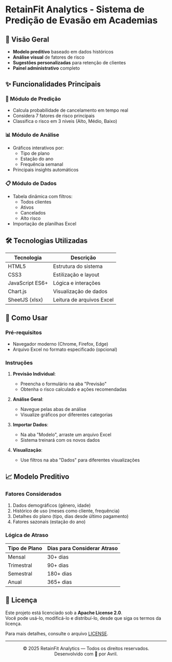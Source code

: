 # RetainFit Analytics - Sistema de Predição de Evasão em Academias

## 📌 Visão Geral

- **Modelo preditivo** baseado em dados históricos
- **Análise visual** de fatores de risco
- **Sugestões personalizadas** para retenção de clientes
- **Painel administrativo** completo

## ✨ Funcionalidades Principais

### 🔮 Módulo de Predição
- Calcula probabilidade de cancelamento em tempo real
- Considera 7 fatores de risco principais
- Classifica o risco em 3 níveis (Alto, Médio, Baixo)

### 📊 Módulo de Análise
- Gráficos interativos por:
  - Tipo de plano
  - Estação do ano
  - Frequência semanal
- Principais insights automáticos

### 📋 Módulo de Dados
- Tabela dinâmica com filtros:
  - Todos clientes
  - Ativos
  - Cancelados
  - Alto risco
- Importação de planilhas Excel

## 🛠️ Tecnologias Utilizadas

| Tecnologia        | Descrição                    |
|-------------------|------------------------------|
| HTML5             | Estrutura do sistema         |
| CSS3              | Estilização e layout         |
| JavaScript ES6+   | Lógica e interações          |
| Chart.js          | Visualização de dados        |
| SheetJS (xlsx)    | Leitura de arquivos Excel    |

## 🚀 Como Usar

### Pré-requisitos
- Navegador moderno (Chrome, Firefox, Edge)
- Arquivo Excel no formato especificado (opcional)

### Instruções
1. **Previsão Individual**:
   - Preencha o formulário na aba "Previsão"
   - Obtenha o risco calculado e ações recomendadas

2. **Análise Geral**:
   - Navegue pelas abas de análise
   - Visualize gráficos por diferentes categorias

3. **Importar Dados**:
   - Na aba "Modelo", arraste um arquivo Excel
   - Sistema treinará com os novos dados

4. **Visualização**:
   - Use filtros na aba "Dados" para diferentes visualizações

## 📈 Modelo Preditivo

### Fatores Considerados
1. Dados demográficos (gênero, idade)
2. Histórico de uso (meses como cliente, frequência)
3. Detalhes do plano (tipo, dias desde último pagamento)
4. Fatores sazonais (estação do ano)

### Lógica de Atraso

| Tipo de Plano | Dias para Considerar Atraso |
|---------------|-----------------------------|
| Mensal        | 30+ dias                    |
| Trimestral    | 90+ dias                    |
| Semestral     | 180+ dias                   |
| Anual         | 365+ dias                   |


## 📝 Licença

Este projeto está licenciado sob a **Apache License 2.0**.  
Você pode usá-lo, modificá-lo e distribuí-lo, desde que siga os termos da licença.

Para mais detalhes, consulte o arquivo [LICENSE](./LICENSE).


---

<div align="center">

&copy; 2025 RetainFit Analytics — Todos os direitos reservados.  
Desenvolvido com 💙 por Avril.

</div>
